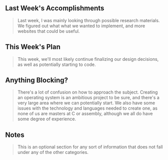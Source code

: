 ## Last Week's Accomplishments

> Last week, I was mainly looking through possible research materials. We figured out what what we wanted to implement, and more websites that could be useful. 

## This Week's Plan

> This week, we'll most likely continue finalizing our design decisions, as well as potentially starting to code.

## Anything Blocking?

> There's a lot of confusion on how to approach the subject. Creating an operating system is an ambitious project to be sure, and there's a very large area where we can potentially start. We also have some issues with the technology and languages needed to create one, as none of us are masters at C or assembly, although we all do have some degree of experience.

## Notes

> This is an optional section for any sort of information that does not fall under any of the other categories.
